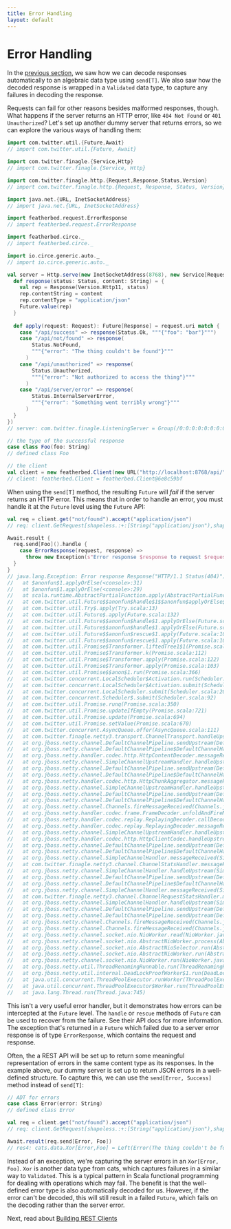 ```yaml
---
title: Error Handling
layout: default
---
```


# Error Handling

In the [previous section](04-response-decoding-and-validation.html), we saw how we can decode responses automatically
to an algebraic data type using `send[T]`. We also saw how the decoded response is wrapped in a `Validated` data type,
to capture any failures in decoding the response.

Requests can fail for other reasons besides malformed responses, though. What happens if the server returns an HTTP
error, like `404 Not Found` or `401 Unauthorized`? Let's set up another dummy server that returns errors, so we can
explore the various ways of handling them:

```scala
import com.twitter.util.{Future,Await}
// import com.twitter.util.{Future, Await}

import com.twitter.finagle.{Service,Http}
// import com.twitter.finagle.{Service, Http}

import com.twitter.finagle.http.{Request,Response,Status,Version}
// import com.twitter.finagle.http.{Request, Response, Status, Version}

import java.net.{URL, InetSocketAddress}
// import java.net.{URL, InetSocketAddress}

import featherbed.request.ErrorResponse
// import featherbed.request.ErrorResponse

import featherbed.circe._
// import featherbed.circe._

import io.circe.generic.auto._
// import io.circe.generic.auto._

val server = Http.serve(new InetSocketAddress(8768), new Service[Request, Response] {
  def response(status: Status, content: String) = {
    val rep = Response(Version.Http11, status)
    rep.contentString = content
    rep.contentType = "application/json"
    Future.value(rep)
  }
  
  def apply(request: Request): Future[Response] = request.uri match {
    case "/api/success" => response(Status.Ok, """{"foo": "bar"}""")
    case "/api/not/found" => response(
        Status.NotFound,
        """{"error": "The thing couldn't be found"}"""
      )
    case "/api/unauthorized" => response(
        Status.Unauthorized,
        """{"error": "Not authorized to access the thing"}"""
      )
    case "/api/server/error" => response(
        Status.InternalServerError,
        """{"error": "Something went terribly wrong"}"""
      )
  }
})
// server: com.twitter.finagle.ListeningServer = Group(/0:0:0:0:0:0:0:0:8768)

// the type of the successful response
case class Foo(foo: String)
// defined class Foo

// the client
val client = new featherbed.Client(new URL("http://localhost:8768/api/"))
// client: featherbed.Client = featherbed.Client@6e8c59bf
```

When using the `send[T]` method, the resulting `Future` will *fail* if the server returns an HTTP error. This means that
in order to handle an error, you must handle it at the `Future` level using the `Future` API:

```scala
val req = client.get("not/found").accept("application/json")
// req: client.GetRequest[shapeless.:+:[String("application/json"),shapeless.CNil]] = GetRequest(http://localhost:8768/api/not/found,List(),UTF-8)

Await.result {
  req.send[Foo]().handle {
    case ErrorResponse(request, response) =>
      throw new Exception(s"Error response $response to request $request")
  }
}
// java.lang.Exception: Error response Response("HTTP/1.1 Status(404)") to request Request("GET /api/not/found", from 0.0.0.0/0.0.0.0:0)
//   at $anonfun$1.applyOrElse(<console>:31)
//   at $anonfun$1.applyOrElse(<console>:29)
//   at scala.runtime.AbstractPartialFunction.apply(AbstractPartialFunction.scala:36)
//   at com.twitter.util.Future$$anonfun$handle$1$$anonfun$applyOrElse$1.apply(Future.scala:1136)
//   at com.twitter.util.Try$.apply(Try.scala:13)
//   at com.twitter.util.Future$.apply(Future.scala:132)
//   at com.twitter.util.Future$$anonfun$handle$1.applyOrElse(Future.scala:1136)
//   at com.twitter.util.Future$$anonfun$handle$1.applyOrElse(Future.scala:1135)
//   at com.twitter.util.Future$$anonfun$rescue$1.apply(Future.scala:1016)
//   at com.twitter.util.Future$$anonfun$rescue$1.apply(Future.scala:1014)
//   at com.twitter.util.Promise$Transformer.liftedTree1$1(Promise.scala:112)
//   at com.twitter.util.Promise$Transformer.k(Promise.scala:112)
//   at com.twitter.util.Promise$Transformer.apply(Promise.scala:122)
//   at com.twitter.util.Promise$Transformer.apply(Promise.scala:103)
//   at com.twitter.util.Promise$$anon$1.run(Promise.scala:366)
//   at com.twitter.concurrent.LocalScheduler$Activation.run(Scheduler.scala:178)
//   at com.twitter.concurrent.LocalScheduler$Activation.submit(Scheduler.scala:136)
//   at com.twitter.concurrent.LocalScheduler.submit(Scheduler.scala:207)
//   at com.twitter.concurrent.Scheduler$.submit(Scheduler.scala:92)
//   at com.twitter.util.Promise.runq(Promise.scala:350)
//   at com.twitter.util.Promise.updateIfEmpty(Promise.scala:721)
//   at com.twitter.util.Promise.update(Promise.scala:694)
//   at com.twitter.util.Promise.setValue(Promise.scala:670)
//   at com.twitter.concurrent.AsyncQueue.offer(AsyncQueue.scala:111)
//   at com.twitter.finagle.netty3.transport.ChannelTransport.handleUpstream(ChannelTransport.scala:55)
//   at org.jboss.netty.channel.DefaultChannelPipeline.sendUpstream(DefaultChannelPipeline.java:564)
//   at org.jboss.netty.channel.DefaultChannelPipeline$DefaultChannelHandlerContext.sendUpstream(DefaultChannelPipeline.java:791)
//   at org.jboss.netty.handler.codec.http.HttpContentDecoder.messageReceived(HttpContentDecoder.java:108)
//   at org.jboss.netty.channel.SimpleChannelUpstreamHandler.handleUpstream(SimpleChannelUpstreamHandler.java:70)
//   at org.jboss.netty.channel.DefaultChannelPipeline.sendUpstream(DefaultChannelPipeline.java:564)
//   at org.jboss.netty.channel.DefaultChannelPipeline$DefaultChannelHandlerContext.sendUpstream(DefaultChannelPipeline.java:791)
//   at org.jboss.netty.handler.codec.http.HttpChunkAggregator.messageReceived(HttpChunkAggregator.java:145)
//   at org.jboss.netty.channel.SimpleChannelUpstreamHandler.handleUpstream(SimpleChannelUpstreamHandler.java:70)
//   at org.jboss.netty.channel.DefaultChannelPipeline.sendUpstream(DefaultChannelPipeline.java:564)
//   at org.jboss.netty.channel.DefaultChannelPipeline$DefaultChannelHandlerContext.sendUpstream(DefaultChannelPipeline.java:791)
//   at org.jboss.netty.channel.Channels.fireMessageReceived(Channels.java:296)
//   at org.jboss.netty.handler.codec.frame.FrameDecoder.unfoldAndFireMessageReceived(FrameDecoder.java:459)
//   at org.jboss.netty.handler.codec.replay.ReplayingDecoder.callDecode(ReplayingDecoder.java:536)
//   at org.jboss.netty.handler.codec.replay.ReplayingDecoder.messageReceived(ReplayingDecoder.java:435)
//   at org.jboss.netty.channel.SimpleChannelUpstreamHandler.handleUpstream(SimpleChannelUpstreamHandler.java:70)
//   at org.jboss.netty.handler.codec.http.HttpClientCodec.handleUpstream(HttpClientCodec.java:92)
//   at org.jboss.netty.channel.DefaultChannelPipeline.sendUpstream(DefaultChannelPipeline.java:564)
//   at org.jboss.netty.channel.DefaultChannelPipeline$DefaultChannelHandlerContext.sendUpstream(DefaultChannelPipeline.java:791)
//   at org.jboss.netty.channel.SimpleChannelHandler.messageReceived(SimpleChannelHandler.java:142)
//   at com.twitter.finagle.netty3.channel.ChannelStatsHandler.messageReceived(ChannelStatsHandler.scala:68)
//   at org.jboss.netty.channel.SimpleChannelHandler.handleUpstream(SimpleChannelHandler.java:88)
//   at org.jboss.netty.channel.DefaultChannelPipeline.sendUpstream(DefaultChannelPipeline.java:564)
//   at org.jboss.netty.channel.DefaultChannelPipeline$DefaultChannelHandlerContext.sendUpstream(DefaultChannelPipeline.java:791)
//   at org.jboss.netty.channel.SimpleChannelHandler.messageReceived(SimpleChannelHandler.java:142)
//   at com.twitter.finagle.netty3.channel.ChannelRequestStatsHandler.messageReceived(ChannelRequestStatsHandler.scala:32)
//   at org.jboss.netty.channel.SimpleChannelHandler.handleUpstream(SimpleChannelHandler.java:88)
//   at org.jboss.netty.channel.DefaultChannelPipeline.sendUpstream(DefaultChannelPipeline.java:564)
//   at org.jboss.netty.channel.DefaultChannelPipeline.sendUpstream(DefaultChannelPipeline.java:559)
//   at org.jboss.netty.channel.Channels.fireMessageReceived(Channels.java:268)
//   at org.jboss.netty.channel.Channels.fireMessageReceived(Channels.java:255)
//   at org.jboss.netty.channel.socket.nio.NioWorker.read(NioWorker.java:88)
//   at org.jboss.netty.channel.socket.nio.AbstractNioWorker.process(AbstractNioWorker.java:108)
//   at org.jboss.netty.channel.socket.nio.AbstractNioSelector.run(AbstractNioSelector.java:337)
//   at org.jboss.netty.channel.socket.nio.AbstractNioWorker.run(AbstractNioWorker.java:89)
//   at org.jboss.netty.channel.socket.nio.NioWorker.run(NioWorker.java:178)
//   at org.jboss.netty.util.ThreadRenamingRunnable.run(ThreadRenamingRunnable.java:108)
//   at org.jboss.netty.util.internal.DeadLockProofWorker$1.run(DeadLockProofWorker.java:42)
//   at java.util.concurrent.ThreadPoolExecutor.runWorker(ThreadPoolExecutor.java:1142)
//   at java.util.concurrent.ThreadPoolExecutor$Worker.run(ThreadPoolExecutor.java:617)
//   at java.lang.Thread.run(Thread.java:745)
```

This isn't a very useful error handler, but it demonstrates how errors can be intercepted at the `Future` level. The
`handle` or `rescue` methods of `Future` can be used to recover from the failure. See their API docs for more
information. The exception that's returned in a `Future` which failed due to a server error response is of type
`ErrorResponse`, which contains the request and response.

Often, the a REST API will be set up to return some meaningful representation of errors in the same content type as its
responses. In the example above, our dummy server is set up to return JSON errors in a well-defined structure. To
capture this, we can use the `send[Error, Success]` method instead of `send[T]`:

```scala
// ADT for errors
case class Error(error: String)
// defined class Error

val req = client.get("not/found").accept("application/json")
// req: client.GetRequest[shapeless.:+:[String("application/json"),shapeless.CNil]] = GetRequest(http://localhost:8768/api/not/found,List(),UTF-8)

Await.result(req.send[Error, Foo])
// res4: cats.data.Xor[Error,Foo] = Left(Error(The thing couldn't be found))
```

Instead of an exception, we're capturing the server errors in an `Xor[Error, Foo]`. `Xor` is another data type from
cats, which captures failures in a similar way to `Validated`. This is a typical pattern in Scala functional programming
for dealing with operations which may fail. The benefit is that the well-defined error type is also automatically
decoded for us. However, if the error can't be decoded, this will still result in a failed `Future`, which fails on the
decoding rather than the server error.

Next, read about [Building REST Clients](06-building-rest-clients.html)
